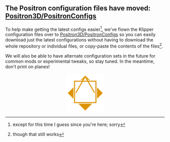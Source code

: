 ## The Positron configuration files have moved: [Positron3D/PositronConfigs](https://github.com/Positron3D/PositronConfigs/)

To help make getting the latest configs easier[^1], we've flown the Klipper configuration files over to [Positron3D/PositronConfigs](https://github.com/Positron3D/PositronConfigs/) so you can easily download just the latest configurations without having to download the whole repository or individual files, or copy-paste the contents of the files[^2].

We will also be able to have alternate configuration sets in the future for common mods or experimental tweaks, so stay tuned. In the meantime, don't print on planes!

<p align="center">
   <img width="120px" height="120x" title="Logo" src="../../Media and logos/Logos/Positron V3 logo light.png">
</p>

[^1]: except for this time I guess since you're here; sorry
[^2]: though that still works[^9000]
[^9000]: I just figured out how to use footnotes in markdown so I'm abusing it